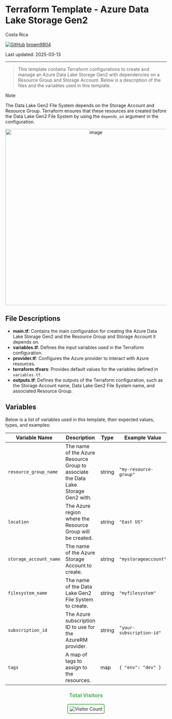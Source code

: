 # Terraform Template - Azure Data Lake Storage Gen2

Costa Rica

[![GitHub](https://img.shields.io/badge/--181717?logo=github&logoColor=ffffff)](https://github.com/)
[brown9804](https://github.com/brown9804)

Last updated: 2025-03-13

----------

> This template contains Terraform configurations to create and manage an Azure Data Lake Storage Gen2 with dependencies on a Resource Group and Storage Account. Below is a description of the files and the variables used in this template.

> [!NOTE]
> The Data Lake Gen2 File System depends on the Storage Account and Resource Group. Terraform ensures that these resources are created before the Data Lake Gen2 File System by using the `depends_on` argument in the configuration.

<p align="center">
    <img width="550" alt="image" src="https://github.com/user-attachments/assets/208e7e31-040d-4e9a-89e1-98fdcb0a9204">

</p>

## File Descriptions

- **main.tf**: Contains the main configuration for creating the Azure Data Lake Storage Gen2 and the Resource Group and Storage Account it depends on.
- **variables.tf**: Defines the input variables used in the Terraform configuration.
- **provider.tf**: Configures the Azure provider to interact with Azure resources.
- **terraform.tfvars**: Provides default values for the variables defined in `variables.tf`.
- **outputs.tf**: Defines the outputs of the Terraform configuration, such as the Storage Account name, Data Lake Gen2 File System name, and associated Resource Group.

## Variables

Below is a list of variables used in this template, their expected values, types, and examples:

| Variable Name             | Description                                      | Type   | Example Value         |
|---------------------------|--------------------------------------------------|--------|-----------------------|
| `resource_group_name`     | The name of the Azure Resource Group to associate the Data Lake Storage Gen2 with. | string | `"my-resource-group"` |
| `location`                | The Azure region where the Resource Group will be created. | string | `"East US"`           |
| `storage_account_name`    | The name of the Azure Storage Account to create. | string | `"mystorageaccount"`  |
| `filesystem_name`         | The name of the Data Lake Gen2 File System to create. | string | `"myfilesystem"`      |
| `subscription_id`         | The Azure subscription ID to use for the AzureRM provider. | string | `"your-subscription-id"` |
| `tags`                    | A map of tags to assign to the resources.        | map    | `{ "env": "dev" }`    |

<div align="center">
  <h3 style="color: #4CAF50;">Total Visitors</h3>
  <img src="https://profile-counter.glitch.me/brown9804/count.svg" alt="Visitor Count" style="border: 2px solid #4CAF50; border-radius: 5px; padding: 5px;"/>
</div>
